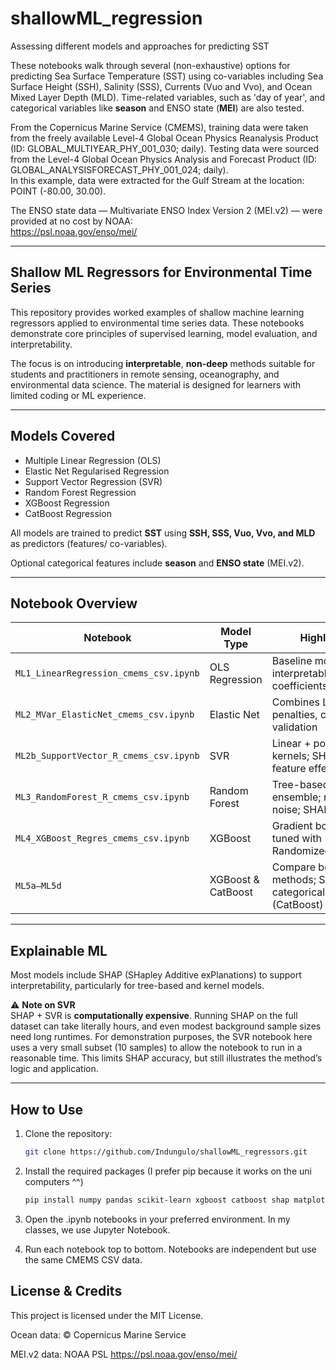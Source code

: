 # shallowML_regression
Assessing different models and approaches for predicting SST

These notebooks walk through several (non-exhaustive) options for predicting Sea Surface Temperature (SST) using co-variables including Sea Surface Height (SSH), Salinity (SSS), Currents (Vuo and Vvo), and Ocean Mixed Layer Depth (MLD). Time-related variables, such as 'day of year', and categorical variables like **season** and ENSO state (**MEI**) are also tested.

From the Copernicus Marine Service (CMEMS), training data were taken from the freely available Level-4 Global Ocean Physics Reanalysis Product (ID: GLOBAL_MULTIYEAR_PHY_001_030; daily). Testing data were sourced from the Level-4 Global Ocean Physics Analysis and Forecast Product (ID: GLOBAL_ANALYSISFORECAST_PHY_001_024; daily).  
In this example, data were extracted for the Gulf Stream at the location: POINT (-80.00, 30.00).

The ENSO state data — Multivariate ENSO Index Version 2 (MEI.v2) — were provided at no cost by NOAA:  
https://psl.noaa.gov/enso/mei/

---

## Shallow ML Regressors for Environmental Time Series

This repository provides worked examples of shallow machine learning regressors applied to environmental time series data. These notebooks demonstrate core principles of supervised learning, model evaluation, and interpretability.

The focus is on introducing **interpretable**, **non-deep** methods suitable for students and practitioners in remote sensing, oceanography, and environmental data science. The material is designed for learners with limited coding or ML experience.

---

## Models Covered

- Multiple Linear Regression (OLS)
- Elastic Net Regularised Regression
- Support Vector Regression (SVR)
- Random Forest Regression
- XGBoost Regression
- CatBoost Regression

All models are trained to predict **SST** using **SSH, SSS, Vuo, Vvo, and MLD** as predictors (features/ co-variables). 

Optional categorical features include **season** and **ENSO state** (MEI.v2).

---

## Notebook Overview

| Notebook | Model Type | Highlights |
|----------|------------|------------|
| `ML1_LinearRegression_cmems_csv.ipynb` | OLS Regression | Baseline model with interpretable coefficients |
| `ML2_MVar_ElasticNet_cmems_csv.ipynb` | Elastic Net | Combines L1 & L2 penalties, cross-validation |
| `ML2b_SupportVector_R_cmems_csv.ipynb` | SVR | Linear + polynomial kernels; SHAP for feature effect |
| `ML3_RandomForest_R_cmems_csv.ipynb` | Random Forest | Tree-based ensemble; robust to noise; SHAP |
| `ML4_XGBoost_Regres_cmems_csv.ipynb` | XGBoost | Gradient boosting, tuned with RandomizedSearchCV |
| `ML5a–ML5d` | XGBoost & CatBoost | Compare boosting methods; SHAP + categorical handling (CatBoost) |

---

## Explainable ML

Most models include SHAP (SHapley Additive exPlanations) to support interpretability, particularly for tree-based and kernel models.

⚠️ **Note on SVR**  
SHAP + SVR is **computationally expensive**. Running SHAP on the full dataset can take literally hours, and even modest background sample sizes need long runtimes. For demonstration purposes, the SVR notebook here uses a very small subset (10 samples) to allow the notebook to run in a reasonable time. This limits SHAP accuracy, but still illustrates the method’s logic and application.

---

## How to Use

1. Clone the repository:
   ```bash
   git clone https://github.com/Indungulo/shallowML_regressors.git
   ```
2. Install the required packages (I prefer pip because it works on the uni computers ^^)
   ```bash
   pip install numpy pandas scikit-learn xgboost catboost shap matplotlib seaborn
   ```
3. Open the .ipynb notebooks in your preferred environment. In my classes, we use Jupyter Notebook.

4. Run each notebook top to bottom. Notebooks are independent but use the same CMEMS CSV data.



## License & Credits

This project is licensed under the MIT License.

Ocean data: © Copernicus Marine Service

MEI.v2 data: NOAA PSL https://psl.noaa.gov/enso/mei/
